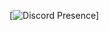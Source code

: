 <!-- ### Hi there 👋 -->
[![Discord Presence](https://lanyard.cnrad.dev/api/277361757310287872?idleMessage=Well+looks+like+i+dont+listen+Spotify+rn!+And+my+game+status+is+private.&hideDiscrim=true)]
<!--
**hasankayra04/hasankayra04** is a ✨ _special_ ✨ repository because its `README.md` (this file) appears on your GitHub profile.

Here are some ideas to get you started:

- 🔭 I’m currently working on ...
- 🌱 I’m currently learning ...
- 👯 I’m looking to collaborate on ...
- 🤔 I’m looking for help with ...
- 💬 Ask me about ...
- 📫 How to reach me: ...
- 😄 Pronouns: ...
- ⚡ Fun fact: ...
-->
